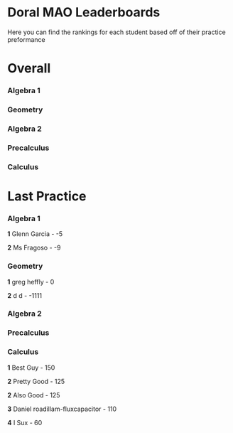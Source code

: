 # Doral MAO Leaderboards
Here you can find the rankings for each student based off of their practice preformance

# Overall

<h3> Algebra 1 </h3>
<h3> Geometry </h3>
<h3> Algebra 2 </h3>
<h3> Precalculus </h3>
<h3> Calculus </h3>

# Last Practice

<h3> Algebra 1 </h3>

<b>1</b> Glenn Garcia - -5

<b>2</b> Ms Fragoso - -9
<h3> Geometry </h3>

<b>1</b> greg heffly - 0

<b>2</b> d d - -1111
<h3> Algebra 2 </h3>
<h3> Precalculus </h3>
<h3> Calculus </h3>

<b>1</b> Best Guy - 150

<b>2</b> Pretty Good - 125

<b>2</b> Also Good - 125

<b>3</b> Daniel roadillam-fluxcapacitor - 110

<b>4</b> I Sux - 60

